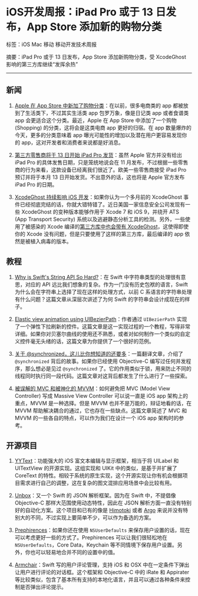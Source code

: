 # iOS开发周报：iPad Pro 或于 13 日发布，App Store 添加新的购物分类

标签：iOS Mac 移动 移动开发技术周报

摘要：iPad Pro 或于 13 日发布，App Store 添加新购物分类，受 XcodeGhost 影响的第三方库继续“发挥余热”

---

## 新闻

1. [Apple 在 App Store 中新加了购物分类](https://itunes.apple.com/cn/genre/ios-shopping/id6024?mt=8)：在以前，很多电商类的 app 都被放到了生活类下，不过其实生活类 app 包罗万象，像是日记类 app 或者食谱类 app 会更适合这个分类。最近，Apple 在 App Store 中添加了一个购物 (Shopping) 的分类，这将会是这类电商 app 更好的归宿。在 app 数量爆炸的今天，更多的分类意味着 app 曝光可能性的增加以及潜在用户更容易发现你的 app，这对开发者和消费者来说都是好消息。

2. [第三方零售商将于 13 日开始 iPad Pro 发货](http://www.macrumors.com/2015/11/06/ipad-pro-sams-club-november-13-launch/)：虽然 Apple 官方并没有给出 iPad Pro 的具体发售日期，只是笼统地说会在 11 月发布，不过根据一些零售商的行为来看，这款设备已经离我们很近了。欧美一些零售商接受 iPad Pro 预订并将于本月 13 日开始发货。不出意外的话，这也将是 Apple 官方发布 iPad Pro 的日期。

3. [XcodeGhost 持续影响 iOS 开发](https://www.fireeye.com/blog/threat-research/2015/11/xcodeghost_s_a_new.html)：如果你认为一个多月前的 XcodeGhost 事件已经彻底完结的话，你就大错特错了。近日美国一家信息安全公司发现有一些 XcodeGhost 的变种版本能够作用于 Xcode 7 和 iOS 9，并绕开 ATS (App Transport Security) 系统以及逃避静态分析工具的检测。另外，一些使用了被感染的 Xcode 编译的[第三方库中也会带有 XcodeGhost](https://possiblemobile.com/2015/11/a-lesson-in-xcode-ghost-third-party-frameworks/)，这使得即使你的 Xcode 没有问题，但是只要使用了这样的第三方库，最后编译的 app 依然是被植入病毒的版本。

## 教程

1. [Why is Swift's String API So Hard?](https://www.mikeash.com/pyblog/friday-qa-2015-11-06-why-is-swifts-string-api-so-hard.html)：在 Swift 中字符串类型的处理很有意思，对应的 API 远比我们想象的复杂。作为一门没有历史包袱的语言，Swift 为什么会在字符串上选择了现在这样的处理方式，以前 C 系语言的字符串处理有什么问题？这篇文章从深层次讲述了为何 Swift 的字符串会设计成现在的样子。

2. [Elastic view animation using UIBezierPath](http://iostuts.io/2015/10/17/elastic-bounce-using-uibezierpath-and-pan-gesture/)：作者通过 `UIBezierPath` 实现了一个弹性下拉刷新的控件。这篇文章是这一实现过程的一个教程，写得非常详细。如果你对贝塞尔曲线的使用还不熟悉，或者对如何制作一个类似的自定义控件毫无头绪的话，这篇文章为你提供了一个很好的范例。

3. [关于 @synchronized，这儿比你想知道的还要多](http://yulingtianxia.com/blog/2015/11/01/More-than-you-want-to-know-about-synchronized/)：一篇翻译文章，介绍了 `@synchronized` 背后的故事。如果你已经使用 Objective-C 编写过任何并发程序，那么想必是见过 `@synchronized` 了。它的作用类似于锁，用来防止不同的线程同时执行同一段代码。这篇文章对这背后都发生了什么进行了一些探索。

4. [被误解的 MVC 和被神化的 MVVM](http://blog.devtang.com/blog/2015/11/02/mvc-and-mvvm/)：如何避免把 MVC (Model View Controller) 写成 Massive View Controller 可以说一直是 iOS app 架构上的重点，MVVM 是一种选择。但是 MVVM 也并不是万能的，辩证地看的话，在 MVVM 帮助解决耦合的通过，它也存在一些缺点。这篇文章简述了 MVC 和 MVVM 的一些各自的特点，可以作为我们在设计一个 iOS app 架构时的参考。

## 开源项目

1. [YYText](https://github.com/ibireme/YYText)：功能强大的 iOS 富文本编辑与显示框架，相当于将 UILabel 和 UITextView 的开源实现。这组实现和 UIKit 中的类似，是基于并扩展了 CoreText 的特性。相较于系统的原生实现，这个开源实现让你有机会根据项目需求进行自己的调整，这在复杂的图文混排应用场景中会比较有用。

2. [Unbox](https://github.com/JohnSundell/Unbox)：又一个 Swift 的 JSON 解析框架。因为在 Swift 中，不提倡像 Objective-C 那样大范围使用动态特性，因此在 JSON 解析方面一直没有特别好的自动化方案。这个项目和已有的像是 [Himotoki](https://github.com/ikesyo/Himotoki) 或者 [Argo](https://github.com/thoughtbot/Argo) 来说并没有特别大的不同，不过实现上要简单不少，可以作为备选的方案。

3. [Prephirences](https://github.com/phimage/Prephirences)：如果你还在使用 `NSUserDefaults` 来保存用户设置的话，现在可以考虑更好一些的方式了。Prephirences 可以让我们很轻松地在 `NSUserDefaults`，Core Data，Keychain 等不同情境下保存用户设置。另外，你也可以轻易地合并不同的设置中的值。

4. [Armchair](https://github.com/UrbanApps/Armchair)：Swift 写的用户评论管理，支持 iOS 和 OSX 中在一定条件下弹出让用户进行评论的对话框。这个框架和 Objective-C 中的 iRate 和 Appirater 等比较类似，包含了基本所有支持的本地化语言，并且可以通过各种条件来控制是否弹出评论提示。
